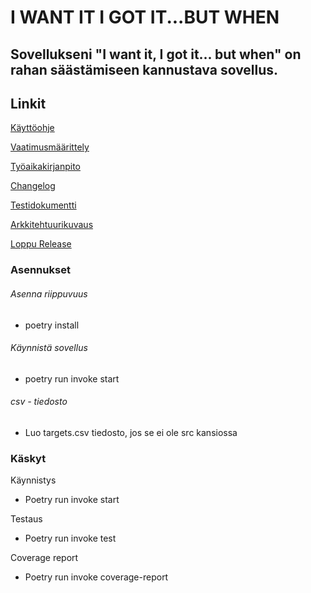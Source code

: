 # I WANT IT I GOT IT...BUT WHEN

## Sovellukseni "I want it, I got it... but when" on rahan säästämiseen kannustava sovellus.

## Linkit

[Käyttöohje](https://github.com/henniseppis/ot-harjoitustyo/blob/master/app/dokumentaatio/kayttoohje.md)

[Vaatimusmäärittely](https://github.com/henniseppis/ot-harjoitustyo/blob/master/app/dokumentaatio/vaatimusmaarittely.md)

[Työaikakirjanpito](https://github.com/henniseppis/ot-harjoitustyo/blob/master/app/dokumentaatio/tyoaikakirjanpito.md)

[Changelog](https://github.com/henniseppis/ot-harjoitustyo/blob/master/app/dokumentaatio/changelog.md)

[Testidokumentti](https://github.com/henniseppis/I-want-it-I-got-it...But-when/blob/master/app/dokumentaatio/testaus.md)

[Arkkitehtuurikuvaus](https://github.com/henniseppis/I-want-it-I-got-it...But-when/blob/master/app/dokumentaatio/arkkitehtuurim%C3%A4%C3%A4ritelm%C3%A4.md)

[Loppu Release]()

### Asennukset

###### Asenna riippuvuus

- poetry install


###### Käynnistä sovellus

- poetry run invoke start

###### csv - tiedosto

- Luo targets.csv tiedosto, jos se ei ole src kansiossa

### Käskyt

Käynnistys 
 - Poetry run invoke start
 
 Testaus 
 - Poetry run invoke test

Coverage report
 - Poetry run invoke coverage-report
